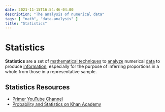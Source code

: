 ```yaml
---
date: 2021-11-15T16:54:46-04:00
description: "The analysis of numerical data"
tags: [ "math", "data-analysis" ]
title: "Statistics"
---
```


# Statistics

**Statistics** are a set of [mathematical techniques](math.md) to [analyze](data-analysis.md) numerical [data](data.md) to produce [information](information.md), especially for the purpose of inferring proportions in a whole from those in a representative sample.

## Statistics Resources

* [Primer YouTube Channel](https://www.youtube.com/channel/UCKzJFdi57J53Vr_BkTfN3uQ)
* [Probability and Statistics on Khan Academy](https://www.khanacademy.org/math/statistics-probability)
